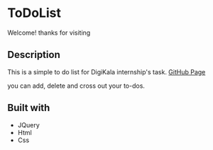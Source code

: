# ToDoList
Welcome! thanks for visiting

## Description
This is a simple to do list for DigiKala internship's task.
[GitHub Page](https://ghminaei.github.io/ToDoListDK/)

you can add, delete and cross out your to-dos.

## Built with
- JQuery
- Html
- Css
